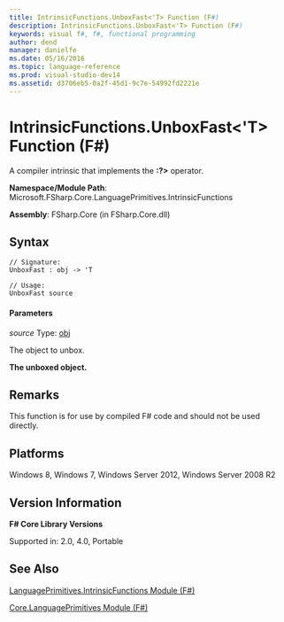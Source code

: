 ```yaml
---
title: IntrinsicFunctions.UnboxFast<'T> Function (F#)
description: IntrinsicFunctions.UnboxFast<'T> Function (F#)
keywords: visual f#, f#, functional programming
author: dend
manager: danielfe
ms.date: 05/16/2016
ms.topic: language-reference
ms.prod: visual-studio-dev14
ms.assetid: d3706eb5-0a2f-45d1-9c7e-54992fd2221e 
---
```


# IntrinsicFunctions.UnboxFast<'T> Function (F#)

A compiler intrinsic that implements the **:?&gt;** operator.

**Namespace/Module Path**: Microsoft.FSharp.Core.LanguagePrimitives.IntrinsicFunctions

**Assembly**: FSharp.Core (in FSharp.Core.dll)


## Syntax

```
// Signature:
UnboxFast : obj -> 'T

// Usage:
UnboxFast source
```

#### Parameters
*source*
Type: [obj](https://msdn.microsoft.com/library/dcf2430f-702b-40e5-a0a1-97518bf137f7)


The object to unbox.



**The unboxed object.**
## Remarks
This function is for use by compiled F# code and should not be used directly.


## Platforms
Windows 8, Windows 7, Windows Server 2012, Windows Server 2008 R2


## Version Information
**F# Core Library Versions**

Supported in: 2.0, 4.0, Portable




## See Also
[LanguagePrimitives.IntrinsicFunctions Module &#40;F&#35;&#41;](LanguagePrimitives.IntrinsicFunctions-Module-%5BFSharp%5D.md)

[Core.LanguagePrimitives Module &#40;F&#35;&#41;](Core.LanguagePrimitives-Module-%5BFSharp%5D.md)

